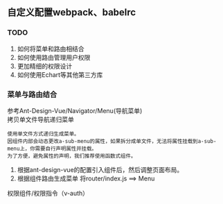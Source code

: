 ## 自定义配置webpack、babelrc

### TODO
1. 如何将菜单和路由相结合
2. 如何使用路由管理用户权限
3. 更加精细的权限设计
4. 如何使用Echart等其他第三方库



### 菜单与路由结合
参考Ant-Design-Vue/Navigator/Menu(导航菜单)<br/>
拷贝单文件导航递归菜单<br/>
````
使用单文件方式递归生成菜单。
因组件内部会动态更改a-sub-menu的属性，如果拆分成单文件，无法将属性挂载到a-sub-menu上，你需要自行声明属性并挂载。
为了方便，避免属性的声明，我们推荐使用函数式组件。
````
1. 根据ant-design-vue的配置引入组件后，然后调整页面布局。
2. 根据组件路由生成菜单 将router/index.js ==> Menu


权限组件/权限指令（v-auth）